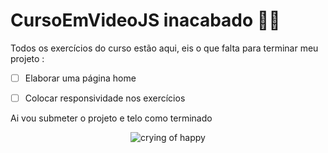 # CursoEmVideoJS inacabado 📵📵

<div align="left">

Todos os exercícios do curso estão aqui, eis o que falta para terminar meu projeto : 

- [ ] Elaborar uma página home 

- [ ] Colocar responsividade nos exercícios

Ai vou submeter o projeto e telo como terminado 

</div>

<div align="center">

![crying of happy](https://gifs.joelglovier.com/excited/happy-crying.gif)

</div>
